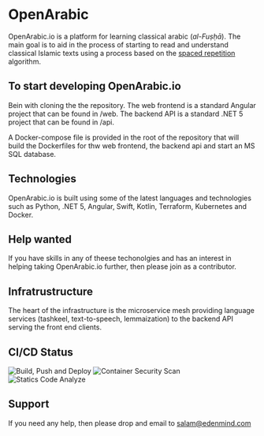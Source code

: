 # OpenArabic

OpenArabic.io is a platform for learning classical arabic (*al-Fuṣḥā*). The main goal is to aid in the process of starting to read and understand classical Islamic texts using a process based on the [spaced repetition](https://en.wikipedia.org/wiki/Spaced_repetition) algorithm.

## To start developing OpenArabic.io

Bein with cloning the the repository. The web frontend is a standard Angular project that can be found in /web. The backend API is a standard .NET 5 project that can be found in /api.

A Docker-compose file is provided in the root of the repository that will build the Dockerfiles for thw web frontend, the backend api and start an MS SQL database.

## Technologies

OpenArabic.io is built using some of the latest languages and technologies such as Python, .NET 5, Angular, Swift, Kotlin, Terraform, Kubernetes and Docker.

## Help wanted

If you have skills in any of theese techonolgies and has an interest in helping taking OpenArabic.io further, then please join as a contributor.

## Infratrustructure

The heart of the infrastructure is the microservice mesh providing language services (tashkeel, text-to-speech, lemmaization) to the backend API serving the front end clients.

## CI/CD Status

![Build, Push and Deploy](https://github.com/edenmind/OpenArabic/workflows/Build,%20Push%20and%20Deploy/badge.svg)
![Container Security Scan](https://github.com/edenmind/OpenArabic/workflows/Scan%20Repository%20with%20Snyke/badge.svg)
![Statics Code Analyze](https://github.com/edenmind/OpenArabic/actions/workflows/sq.yml/badge.svg)

## Support

If you need any help, then please drop and email to salam@edenmind.com
